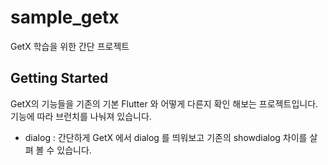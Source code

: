 # sample_getx

GetX 학습을 위한 간단 프로젝트 

## Getting Started

GetX의 기능들을 기존의 기본 Flutter 와 어떻게 다른지 확인 해보는 프로젝트입니다.
기능에 따라 브런치를 나눠져 있습니다.
 - dialog : 간단하게 GetX 에서 dialog 를 띄워보고 기존의 showdialog 차이를 살펴 볼 수 있습니다.
 